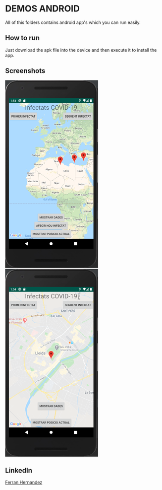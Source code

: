 # DEMOS ANDROID
All of this folders contains android app's which you can run easily.

## How to run
Just download the apk file into the device and then execute it to install the app.

## Screenshots
![Imagen app Android](https://github.com/Ferranv3/Demos-Android/blob/master/Screenshots/CapturaAppMapsCoronavirus.PNG) ![Imagen2 app Android](https://github.com/Ferranv3/Demos-Android/blob/master/Screenshots/Captura2AppMapsCoronavirus.PNG)


## LinkedIn
[Ferran Hernandez](https://es.linkedin.com/in/ferran-hernández-510642187)
